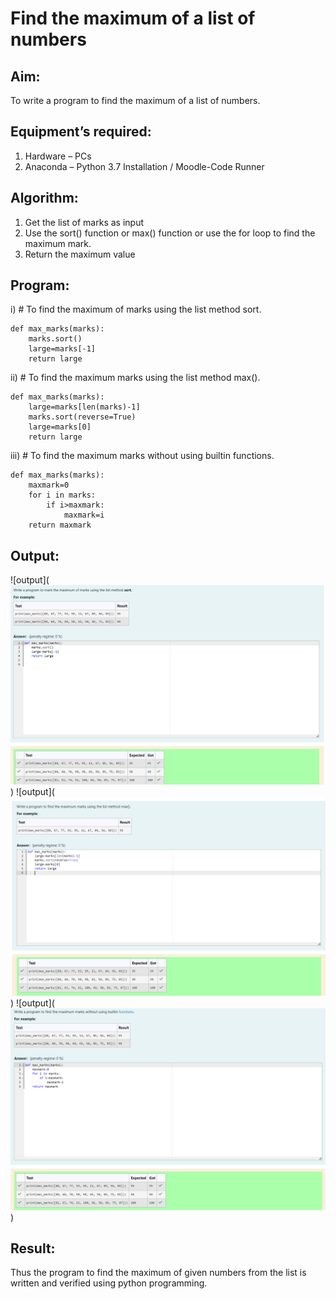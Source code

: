 # Find the maximum of a list of numbers
## Aim:
To write a program to find the maximum of a list of numbers.
## Equipment’s required:
1.	Hardware – PCs
2.	Anaconda – Python 3.7 Installation / Moodle-Code Runner
## Algorithm:
1.	Get the list of marks as input
2.	Use the sort() function or max() function or use the for loop to find the maximum mark.
3.	Return the maximum value
## Program:

i)	# To find the maximum of marks using the list method sort.
```
def max_marks(marks):
    marks.sort()
    large=marks[-1]
    return large
```

ii)	# To find the maximum marks using the list method max().
```
def max_marks(marks):
    large=marks[len(marks)-1]
    marks.sort(reverse=True)
    large=marks[0]
    return large
```

iii) # To find the maximum marks without using builtin functions.
```
def max_marks(marks):
    maxmark=0
    for i in marks:
        if i>maxmark:
            maxmark=i
    return maxmark
```

## Output:
![output](![alt text](<Screenshot 2024-03-25 203812-1.png>))
![output](![alt text](<Screenshot 2024-03-25 203829-1.png>))
![output](![alt text](<Screenshot 2024-03-25 203857-1.png>))
## Result:
Thus the program to find the maximum of given numbers from the list is written and verified using python programming.
